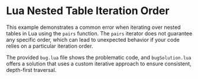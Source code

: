 # Lua Nested Table Iteration Order

This example demonstrates a common error when iterating over nested tables in Lua using the `pairs` function.  The `pairs` iterator does not guarantee any specific order, which can lead to unexpected behavior if your code relies on a particular iteration order.

The provided `bug.lua` file shows the problematic code, and `bugSolution.lua` offers a solution that uses a custom iterative approach to ensure consistent, depth-first traversal.